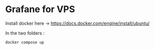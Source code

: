 # Grafane for VPS

Install docker here -> https://docs.docker.com/engine/install/ubuntu/

In the two folders :

`docker compose up`
